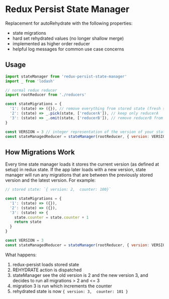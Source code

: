 # Redux Persist State Manager
Replacement for autoRehydrate with the following properties:
- state migrations
- hard set rehydrated values (no longer shallow merge)
- implemented as higher order reducer
- helpful log messages for common use case concerns

## Usage
```js
import stateManager from 'redux-persist-state-manager'
import _ from 'lodash'

// normal redux reducer
import rootReducer from './reducers'

const stateMigrations = {
  '1': (state) => ({}), // remove everything from stored state (fresh start)
  '2': (state) => _.pick(state, ['reducerA']), // keep only reducerA
  '3': (state) => _.omit(state, ['reducerB']), // remove reducerB from state
}

const VERSION = 3 // integer representation of the version of your state
const stateManagedReducer = stateManager(rootReducer, { version: VERSION }, stateMigrations)
```

## How Migrations Work
Every time state manager loads it stores the current version (as defined at setup) in redux state. If the app later loads with a new version, state manager will run any migrations that are between the previously stored version and the latest version. For example:
```js
// stored state: `{ version: 2,  counter: 100}`

const stateMigrations = {
  '1': (state) => ({}),
  '2': (state) => ({}),
  '3': (state) => { 
    state.counter = state.counter + 1
    return state
  }
}

const VERSION = 3
const stateManagedReducer = stateManager(rootReducer, { version: VERSION }, stateMigrations)
```
What happens:
1. redux-persist loads stored state
1. REHYDRATE action is dispatched
1. stateManager see the old version is 2 and the new version 3, and decides to run all migrations > 2 and <= 3
1. migration 3 is run which increments the counter
1. rehydrated state is now `{ version: 3,  counter: 101 }`

